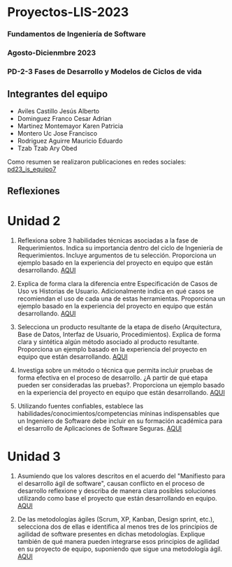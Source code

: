 # Proyectos-LIS-2023

### Fundamentos de Ingeniería de Software 
### Agosto-Dicienmbre 2023
### PD-2-3 Fases de Desarrollo y Modelos de Ciclos de vida 

## Integrantes del equipo
- Aviles Castillo Jesús Alberto
- Dominguez Franco Cesar Adrian
- Martinez Montemayor Karen Patricia
- Montero Uc Jose Francisco
- Rodriguez Aguirre Mauricio Eduardo
- Tzab Tzab Ary Obed

Como resumen se realizaron publicaciones en redes sociales:
[pd23_is_equipo7](https://instagram.com/pd23_is_equipo7?igshid=YTQwZjQ0NmI0OA==)

## Reflexiones

# Unidad 2
1. Reflexiona sobre 3 habilidades técnicas asociadas a la fase de Requerimientos. Indica su importancia dentro del ciclo de Ingeniería de Requerimientos. Incluye argumentos de tu selección. Proporciona un ejemplo basado en la experiencia del proyecto en equipo que están desarrollando.
[AQUI](https://github.com/Laimlobering/Proyectos-LIS-2023/blob/40cc48b50d0b5ca82fb829f38f680dbadda306c3/Reflexiones/Unidad2-1%20-%20Habilidades%20tecnicas%20Fase%20de%20requerimientos.md)

2. Explica de forma clara la diferencia entre Especificación de Casos de Uso vs Historias de Usuario. Adicionalmente indica en qué casos se recomiendan el uso de cada una de estas herramientas. Proporciona un ejemplo basado en la experiencia del proyecto en equipo que están desarrollando.
[AQUI](https://github.com/Laimlobering/Proyectos-LIS-2023/blob/057b75eb772ec9b6b9c5a9fe8955eb605a1f32d5/Reflexiones/Unidad2-2%20-%20Especificacion%20de%20casos%20de%20uso%20vs%20Historias%20de%20usuario.md)

3. Selecciona un producto resultante de la etapa de diseño (Arquitectura, Base de Datos, Interfaz de Usuario, Procedimientos). Explica de forma clara y sintética algún método asociado al producto resultante. Proporciona un ejemplo basado en la experiencia del proyecto en equipo que están desarrollando.
[AQUI](https://github.com/Laimlobering/Proyectos-LIS-2023/blob/aa1b3eb13dfc7e13f2c50859fde7c0a17f7780b7/Reflexiones/Unidad2-3%20-%20Producto%20resultante%20de%20etapa%20de%20diseno.md)

4. Investiga sobre un método o técnica que permita incluir pruebas de forma efectiva en el proceso de desarrollo. ¿A partir de qué etapa pueden ser consideradas las pruebas?. Proporciona un ejemplo basado en la experiencia del proyecto en equipo que están desarrollando.
[AQUI](https://github.com/Laimlobering/Proyectos-LIS-2023/blob/9a4848a067140263649b9ccf181d15048790a4f7/Reflexiones/Unidad2-4%20-%20Metodo%20de%20inclusion%20de%20pruebas%20en%20proceso%20de%20desarrollo.md)

5. Utilizando fuentes confiables, establece las habilidades/conocimientos/competencias míninas indispensables que un Ingeniero de Software debe incluir en su formación académica para el 
desarrollo de Aplicaciones de Software Seguras.
[AQUI](https://github.com/Laimlobering/Proyectos-LIS-2023/blob/4a41744e2365c78d29dd7cde24ff852c30779d0e/Reflexiones/Unidad2-5%20-%20Competencias%20para%20desarrollo%20de%20aplicaciones%20seguras.md)

# Unidad 3
1. Asumiendo que los valores descritos en el acuerdo del "Manifiesto para el desarrollo ágil de software", causan conflicto en el proceso de desarrollo reflexione y describa de manera clara posibles soluciones utilizando como base el proyecto que están desarrollando en equipo.
[AQUI](https://github.com/Laimlobering/Proyectos-LIS-2023/blob/a176fc4561fac3ea91f44d892664205b8ffc335f/Reflexiones/Unidad3-1%20-%20Manifiesto%20para%20el%20desarrollo%20agil%20de%20software.md)

2. De las metodologías ágiles (Scrum, XP, Kanban, Design sprint, etc.), selecciona dos de ellas e identifica al menos tres de los principios de agilidad de software presentes en dichas metodologías. Explique también de qué manera pueden integrarse esos principios de agilidad en su proyecto de equipo, suponiendo que sigue una metodología ágil.
[AQUI](https://github.com/Laimlobering/Proyectos-LIS-2023/blob/4a41744e2365c78d29dd7cde24ff852c30779d0e/Reflexiones/Unidad3-2%20-%20Metodologias%20agiles.md)
